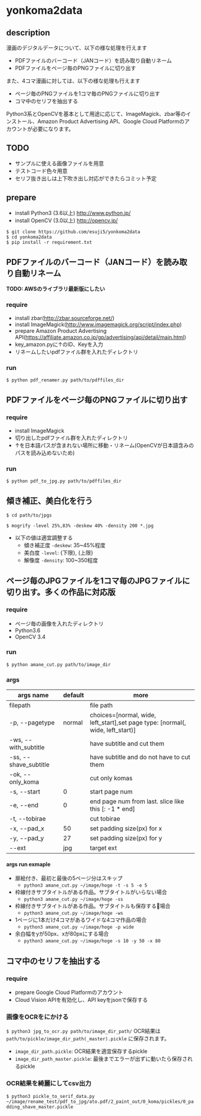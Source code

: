 # yonkoma2data

## description
漫画のデジタルデータについて、以下の様な処理を行えます
- PDFファイルのバーコード（JANコード）を読み取り自動リネーム
- PDFファイルをページ毎のPNGファイルに切り出す

また、4コマ漫画に対しては、以下の様な処理も行えます
- ページ毎のPNGファイルを1コマ毎のPNGファイルに切り出す
- コマ中のセリフを抽出する

Python3系とOpenCVを基本として用途に応じて、ImageMagick、zbar等のインストール、Amazon Product Advertising API、Google Cloud Platformのアカウントが必要になります。

## TODO
- サンプルに使える画像ファイルを用意
- テストコード色々用意
- セリフ抜き出しは上下吹き出し対応ができたらコミット予定

## prepare
- install Python3 (3.6以上) http://www.python.jp/
- install OpenCV (3.0以上) http://opencv.jp/

```
$ git clone https://github.com/esuji5/yonkoma2data
$ cd yonkoma2data
$ pip install -r requirement.txt
```

## PDFファイルのバーコード（JANコード）を読み取り自動リネーム
**TODO: AWSのライブラリ最新版にしたい**
### require
- install zbar(http://zbar.sourceforge.net/)
- install ImageMagick(http://www.imagemagick.org/script/index.php)
- prepare Amazon Product Advertising API(https://affiliate.amazon.co.jp/gp/advertising/api/detail/main.html)
- key_amazon.pyに↑のID、Keyを入力
- リネームしたいpdfファイル群を入れたディレクトリ

### run
`$ python pdf_renamer.py path/to/pdffiles_dir`

## PDFファイルをページ毎のPNGファイルに切り出す
### require
- install ImageMagick
- 切り出したpdfファイル群を入れたディレクトリ
- ↑を日本語パスが含まれない場所に移動・リネーム(OpenCVが日本語含みのパスを読み込めないため)

### run
`$ python pdf_to_jpg.py path/to/pdffiles_dir`

## 傾き補正、美白化を行う
`$ cd path/to/jpgs`

`$ mogrify -level 25%,83% -deskew 40% -density 200 *.jpg`
- 以下の値は適宜調整する
    - 傾き補正度 `-deskew`: 35~45%程度
    - 美白度 `-level`: {下限}, {上限}
    - 解像度 `-density`: 100~350程度  

## ページ毎のJPGファイルを1コマ毎のJPGファイルに切り出す。多くの作品に対応版
### require
- ページ毎の画像を入れたディレクトリ
- Python3.6
- OpenCV 3.4

### run
`$ python amane_cut.py path/to/image_dir`

### args
| args name | default | more |
| --------- | -------| ------- |
|filepath| | file path|
|-p, --pagetype|normal| choices=[normal, wide, left_start],set page type: [normal(, wide, left_start)]|
|-ws, --with_subtitle| |have subtitle and cut them|
|-ss, --shave_subtitle| |have subtitle and do not have to cut them|
|-ok, --only_koma| |cut only komas|
|-s, --start | 0| start page num
|-e, --end | 0| end page num from last. slice like this [: -1 * end]
|-t, --tobirae| |cut tobirae|
|-x, --pad_x| 50 |set padding size(px) for x|
|-y, --pad_y| 27 |set padding size(px) for y|
|--ext |jpg| target ext|

#### args run exmaple
- 扉絵付き、最初と最後の5ページ分はスキップ
  - `python3 amane_cut.py ~/image/hoge -t -s 5 -e 5`
- 枠線付きサブタイトルがある作品。サブタイトルがいらない場合
  - `python3 amane_cut.py ~/image/hoge -ss`
- 枠線付きサブタイトルがある作品。サブタイトルも保存する場合
  - `python3 amane_cut.py ~/image/hoge -ws`
- 1ページに1本だけ4コマがあるワイドな4コマ作品の場合
  - `python3 amane_cut.py ~/image/hoge -p wide`
- 余白幅をyが50px、xが80pxにする場合
  - `python3 amane_cut.py ~/image/hoge -s 10 -y 50 -x 80`

## コマ中のセリフを抽出する
### require
- prepare Google Cloud Platformのアカウント
- Cloud Vision APIを有効化し、API keyをjsonで保存する

### 画像をOCRをにかける
`$ python3 jpg_to_ocr.py path/to/image_dir_path/`
OCR結果は `path/to/pickle/image_dir_path(_master).pickle` に保存されます。
- `image_dir_path.pickle`: OCR結果を適宜保存するpickle
- `image_dir_path_master.pickle`: 最後までエラーが出ずに動いたら保存されるpickle

### OCR結果を綺麗にしてcsv出力
`$ python3 pickle_to_serif_data.py ~/image/rename_test/pdf_to_jpg/ato.pdf/2_paint_out/0_koma/pickles/0_padding_shave_master.pickle`
